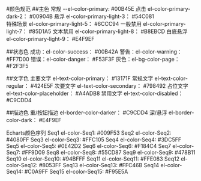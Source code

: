 #颜色规范
##主色
常规 --el-color-primary: #00B45E
点击 el-color-primary-dark-2： #00904B
悬浮 el-color-primary-light-3： #54C081  
特殊场景 el-color-primary-light-5： #6CCC94
一般禁用 el-color-primary-light-7： #85D1A5
文本禁用  el-color-primary-light-8： #B8EBCD
白底悬浮 el-color-primary-light-9： #E4F9EF

##状态色
成功：el-color-success： #00B42A
警告：el-color-warning： #FF7D00
错误：el-color-danger： #F53F3F 
灰色：el-bg-color-page： #F2F3F5

##文字色
主要文字 el-text-color-primary：  #13171F
常规文字 el-text-color-regular：  #424E5F
次要文字 el-text-color-secondary：  #798492
占位文字 el-text-color-placeholder：  #A4ADB8
禁用文字 el-text-color-disabled：  #C9CDD4

##描边色
重/按钮描边 el-border-color-darker： #C9CDD4
深/悬浮  el-border-color-dark： #E4F9EF

Echarts颜色序列
Seq1 el-color-Seq1: #009F53
Seq2 el-color-Seq2: #4080FF
Seq3 el-color-Seq3: #FFC105
Seq4 el-color-Seq4: #3DC5FF
Seq5 el-color-Seq5: #0E42D2
Seq6 el-color-Seq6: #F184C4
Seq7 el-color-Seq7: #FF9D09
Seq8 el-color-Seq8: #55CD87
Seq9 el-color-Seq9: #478B11
Seq10 el-color-Seq10: #94BFFF
Seq11 el-color-Seq11: #FFE083
Seq12 el-color-Seq12: #8053FF
Seq13 el-color-Seq13: #FFC46B
Seq14 el-color-Seq14: #C0A9FF
Seq15 el-color-Seq15: #F95E5A    